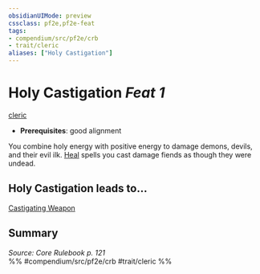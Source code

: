 ```yaml
---
obsidianUIMode: preview
cssclass: pf2e,pf2e-feat
tags:
- compendium/src/pf2e/crb
- trait/cleric
aliases: ["Holy Castigation"]
---
```

# Holy Castigation  *Feat 1*  
[cleric](../../rules/traits/cleric.md)  

- **Prerequisites**: good alignment

You combine holy energy with positive energy to damage demons, devils, and their evil ilk. [Heal](../spells/heal.md) spells you cast damage fiends as though they were undead.

## Holy Castigation leads to...

[Castigating Weapon](castigating-weapon.md)

## Summary

*Source: Core Rulebook p. 121*  
%% #compendium/src/pf2e/crb #trait/cleric %%